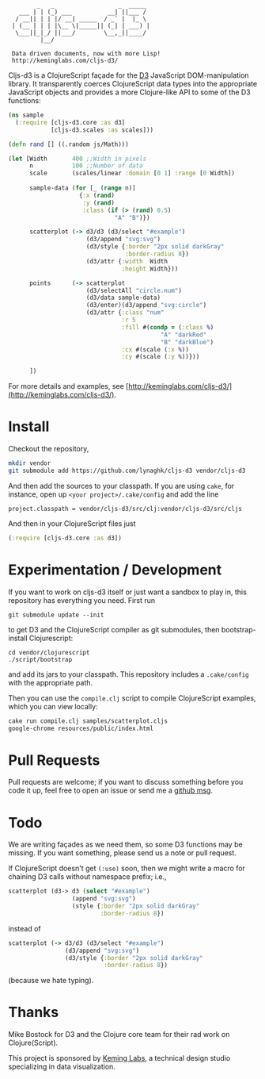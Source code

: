             _   _                  _  _____ 
       ___ | | (_) ___          __| ||___ / 
      / __|| | | |/ __| _____  / _` |  |_ \ 
     | (__ | | | |\__ \|_____|| (_| | ___) |
      \___||_|_/ ||___/        \__,_||____/ 
             |__/                           

     Data driven documents, now with more Lisp!
     http://keminglabs.com/cljs-d3/


Cljs-d3 is a ClojureScript façade for the [D3](http://mbostock.github.com/d3/) JavaScript DOM-manipulation library.
It transparently coerces ClojureScript data types into the appropriate JavaScript objects and provides a more Clojure-like API to some of the D3 functions:


```clojure
(ns sample
  (:require [cljs-d3.core :as d3]
            [cljs-d3.scales :as scales]))

(defn rand [] ((.random js/Math)))

(let [Width       400 ;;Width in pixels
      n           100 ;;Number of data
      scale       (scales/linear :domain [0 1] :range [0 Width])
      
      sample-data (for [_ (range n)]
                    {:x (rand)
                     :y (rand)
                     :class (if (> (rand) 0.5)
                              "A" "B")})

      scatterplot (-> d3/d3 (d3/select "#example")
                      (d3/append "svg:svg")
                      (d3/style {:border "2px solid darkGray"
                                 :border-radius 8})
                      (d3/attr {:width  Width
                                :height Width}))

      points      (-> scatterplot
                      (d3/selectAll "circle.num")
                      (d3/data sample-data)
                      (d3/enter)(d3/append "svg:circle")
                      (d3/attr {:class "num"
                                :r 5
                                :fill #(condp = (:class %)
                                           "A" "darkRed"
                                           "B" "darkBlue")
                                :cx #(scale (:x %))
                                :cy #(scale (:y %))}))

      ])
```

For more details and examples, see [http://keminglabs.com/cljs-d3/](http://keminglabs.com/cljs-d3/).

Install
=======

Checkout the repository,

```bash
mkdir vendor
git submodule add https://github.com/lynaghk/cljs-d3 vendor/cljs-d3
```

And then add the sources to your classpath.
If you are using `cake`, for instance, open up `<your project>/.cake/config` and add the line

    project.classpath = vendor/cljs-d3/src/clj:vendor/cljs-d3/src/cljs

And then in your ClojureScript files just

```clojure
(:require [cljs-d3.core :as d3])
```

Experimentation / Development
=============================

If you want to work on cljs-d3 itself or just want a sandbox to play in, this repository has everything you need.
First run

    git submodule update --init

to get D3 and the ClojureScript compiler as git submodules, then bootstrap-install Clojurescript: 

    cd vendor/clojurescript
    ./script/bootstrap

and add its jars to your classpath.
This repository includes a `.cake/config` with the appropriate path.

Then you can use the `compile.clj` script to compile ClojureScript examples, which you can view locally:

```bash
cake run compile.clj samples/scatterplot.cljs
google-chrome resources/public/index.html
```

Pull Requests
=============

Pull requests are welcome; if you want to discuss something before you code it up, feel free to open an issue or send me a [github msg](https://github.com/inbox/new/lynaghk).


Todo
====

We are writing façades as we need them, so some D3 functions may be missing.
If you want something, please send us a note or pull request.

If ClojureScript doesn't get `(:use)` soon, then we might write a macro for chaining D3 calls without namespace prefix; i.e.,

```clojure
scatterplot (d3-> d3 (select "#example")
                  (append "svg:svg")
                  (style {:border "2px solid darkGray"
                          :border-radius 8})
```

instead of 

```clojure
scatterplot (-> d3/d3 (d3/select "#example")
                (d3/append "svg:svg")
                (d3/style {:border "2px solid darkGray"
                           :border-radius 8})
```

(because we hate typing).


Thanks
======
Mike Bostock for D3 and the Clojure core team for their rad work on Clojure(Script).

This project is sponsored by [Keming Labs](http://keminglabs.com), a technical design studio specializing in data visualization.

